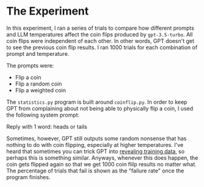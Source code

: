 # The Experiment
In this experiment, I ran a series of trials to compare how different prompts and LLM temperatures affect the coin flips produced by `gpt-3.5-turbo`.
All coin flips were independent of each other. In other words, GPT doesn't get to see the previous coin flip results.
I ran 1000 trials for each combination of prompt and temperature.

The prompts were:
- Flip a coin
- Flip a random coin
- Flip a weighted coin

The `statistics.py` program is built around `coinflip.py`. In order to keep GPT from complaining about not being able to physically flip a coin, I used the following system prompt:

Reply with 1 word: heads or tails

Sometimes, however, GPT still outputs some random nonsense that has nothing to do with coin flipping, especially at higher temperatures.
I've heard that sometimes you can trick GPT into
 [revealing training data](https://www.businessinsider.com/google-researchers-openai-chatgpt-to-reveal-its-training-data-study-2023-12),
 so perhaps this is something similar.
 Anyways, whenever this does happen, the coin gets flipped again so that we get 1000 coin flilp results no matter what.
 The percentage of trials that fail is shown as the "failure rate" once the program finishes.
